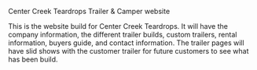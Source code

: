 Center Creek Teardrops Trailer & Camper website

This is the website build for Center Creek Teardrops. It will have the company information, the different trailer builds,
custom trailers, rental information, buyers guide, and contact information. The trailer pages will have slid shows with 
the customer trailer for future customers to see what has been build.

